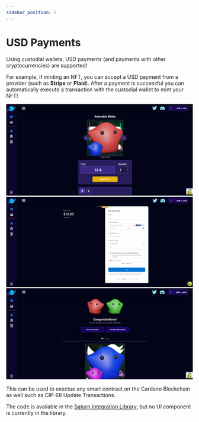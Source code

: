```yaml
---
sidebar_position: 5
---
```


# USD Payments

Using custodial wallets, USD payments (and payments with other cryptocurrencies) are supported!

For example, if minting an NFT, you can accept a USD payment from a provider (such as **Stripe** or **Plaid**). After a payment is successful you can automatically execute a transaction with the custodial wallet to mint your NFT!

![Mint With USD](/img/custodial-wallets/usd-payments/mint-with-usd.png)
![Stripe USD Payment](/img/custodial-wallets/usd-payments/usd-payment-stripe.png)
![Success USD Payment](/img/custodial-wallets/usd-payments/usd-payment-success.png)

This can be used to exectue any smart contract on the Cardano Blockchain as well such as CIP-68 Update Transactions.

The code is available in the [Saturn Integration Library](https://github.com/Orion-Crypto/Saturn-V2-Integration), but no UI component is currently in the library.
